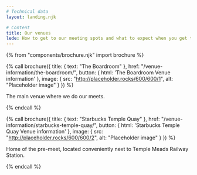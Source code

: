```yaml
---
# Technical data
layout: landing.njk

# Content
title: Our venues
lede: How to get to our meeting spots and what to expect when you get there.
---
```


{% from "components/brochure.njk" import brochure %}

{% call brochure({
  title: {
    text: "The Boardroom"
  },
  href: "/venue-information/the-boardroom/",
  button: {
    html: '<span class="bf-!-sr">The Boardroom</span> Venue information'
  },
  image: {
    src: "http://placeholder.rocks/600/600/1",
    alt: "Placeholder image"
  }
}) %}

  <p>The main venue where we do our meets.</p>
{% endcall %}

{% call brochure({
  title: {
    text: "Starbucks Temple Quay"
  },
  href: "/venue-information/starbucks-temple-quay/",
  button: {
    html: '<span class="bf-!-sr">Starbucks Temple Quay</span> Venue information'
  },
  image: {
    src: "http://placeholder.rocks/600/600/2",
    alt: "Placeholder image"
  }
}) %}

  <p>Home of the pre-meet, located conveniently next to Temple Meads Railway Station.</p>
{% endcall %}
